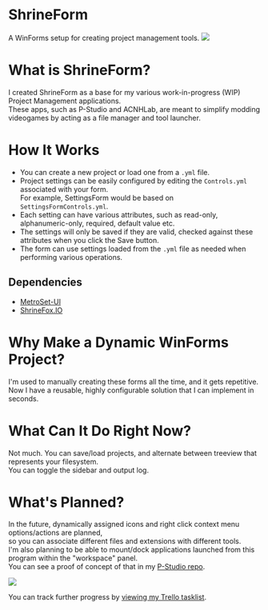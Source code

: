 # ShrineForm
A WinForms setup for creating project management tools.
![](https://i.imgur.com/K8kFa9C.png)
# What is ShrineForm?
I created ShrineForm as a base for my various work-in-progress (WIP) Project Management applications.  
These apps, such as P-Studio and ACNHLab, are meant to simplify modding videogames by acting as a file manager and tool launcher.
# How It Works
- You can create a new project or load one from a ``.yml`` file.  
- Project settings can be easily configured by editing the ``Controls.yml`` associated with your form.  
  For example, SettingsForm would be based on ``SettingsFormControls.yml``.  
- Each setting can have various attributes, such as read-only, alphanumeric-only, required, default value etc.  
- The settings will only be saved if they are valid, checked against these attributes when you click the Save button.  
- The form can use settings loaded from the ``.yml`` file as needed when performing various operations.
## Dependencies
- [MetroSet-UI](https://github.com/N-a-r-w-i-n/MetroSet-UI)
- [ShrineFox.IO](https://github.com/ShrineFox/ShrineFox.IO)  
# Why Make a Dynamic WinForms Project?
I'm used to manually creating these forms all the time, and it gets repetitive.  
Now I have a reusable, highly configurable solution that I can implement in seconds.  
# What Can It Do Right Now?
Not much. You can save/load projects, and alternate between treeview that represents your filesystem.  
You can toggle the sidebar and output log.  
# What's Planned?
In the future, dynamically assigned icons and right click context menu options/actions are planned,  
so you can associate different files and extensions with different tools.  
I'm also planning to be able to mount/dock applications launched from this program within the "workspace" panel.  
You can see a proof of concept of that in my [P-Studio repo](https://github.com/ShrineFox/P-Studio).  
  
![](https://i.imgur.com/lHR0ViP.gif)  
  
You can track further progress by [viewing my Trello tasklist](https://bit.ly/shrinefox).
